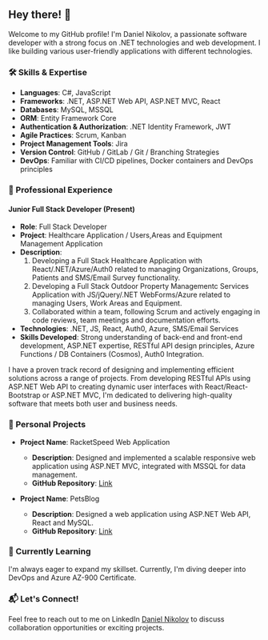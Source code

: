 ## Hey there! 👋

Welcome to my GitHub profile! I'm Daniel Nikolov, a passionate software developer with a strong focus on .NET technologies and web development. I like building various user-friendly applications with different technologies.

### 🛠️ Skills & Expertise

- **Languages**: C#, JavaScript
- **Frameworks**: .NET, ASP.NET Web API, ASP.NET MVC, React
- **Databases**: MySQL, MSSQL
- **ORM**: Entity Framework Core
- **Authentication & Authorization**: .NET Identity Framework, JWT
- **Agile Practices**: Scrum, Kanban
- **Project Management Tools**: Jira
- **Version Control**: GitHub / GitLab / Git / Branching Strategies
- **DevOps**: Familiar with CI/CD pipelines, Docker containers and DevOps principles

### 💼 Professional Experience

#### Junior Full Stack Developer (Present)

- **Role**: Full Stack Developer
- **Project**: Healthcare Application / Users,Areas and Equipment Management Application
- **Description**:
  1. Developing a Full Stack Healthcare Application with React/.NET/Azure/Auth0 related to managing Organizations, Groups, Patients
and SMS/Email Survey functionality.
  2. Developing a Full Stack Outdoor Property Managementc Services Application with JS/jQuery/.NET WebForms/Azure related to
managing Users, Work Areas and Equipment.
  3. Collaborated within a team, following Scrum and actively engaging in code reviews, team meetings and documentation efforts.
- **Technologies**: .NET, JS, React, Auth0, Azure, SMS/Email Services
- **Skills Developed**: Strong understanding of back-end and front-end development, ASP.NET expertise, RESTful API design principles, Azure Functions / DB Containers (Cosmos), Auth0 Integration.

I have a proven track record of designing and implementing efficient solutions across a range of projects. From developing RESTful APIs using ASP.NET Web API to creating dynamic user interfaces with React/React-Bootstrap or ASP.NET MVC, I'm dedicated to delivering high-quality software that meets both user and business needs.

### 🚀 Personal Projects

- **Project Name**: RacketSpeed Web Application
  - **Description**: Designed and implemented a scalable responsive web application using ASP.NET MVC, integrated with MSSQL for data management.
  - **GitHub Repository**: [Link](https://github.com/NikolovDaniel/RacketSpeed)
  
- **Project Name**: PetsBlog
  - **Description**: Designed a web application using ASP.NET Web API, React and MySQL.
  - **GitHub Repository**: [Link](https://github.com/NikolovDaniel/PetsBlog)

### 🌱 Currently Learning

I'm always eager to expand my skillset. Currently, I'm diving deeper into DevOps and Azure AZ-900 Certificate.

### 📬 Let's Connect!

Feel free to reach out to me on LinkedIn [Daniel Nikolov](https://www.linkedin.com/in/daniel-nikolov-1090aa233/) to discuss collaboration opportunities or exciting projects.
